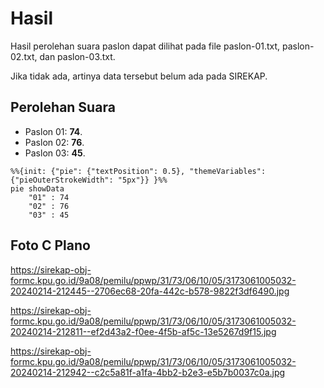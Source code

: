 # Hasil

Hasil perolehan suara paslon dapat dilihat pada file paslon-01.txt, paslon-02.txt, dan paslon-03.txt.

Jika tidak ada, artinya data tersebut belum ada pada SIREKAP.

## Perolehan Suara

 * Paslon 01: **74**.
 * Paslon 02: **76**.
 * Paslon 03: **45**.

```mermaid
%%{init: {"pie": {"textPosition": 0.5}, "themeVariables": {"pieOuterStrokeWidth": "5px"}} }%%
pie showData
    "01" : 74
    "02" : 76
    "03" : 45
```
## Foto C Plano

https://sirekap-obj-formc.kpu.go.id/9a08/pemilu/ppwp/31/73/06/10/05/3173061005032-20240214-212445--2706ec68-20fa-442c-b578-9822f3df6490.jpg

https://sirekap-obj-formc.kpu.go.id/9a08/pemilu/ppwp/31/73/06/10/05/3173061005032-20240214-212811--ef2d43a2-f0ee-4f5b-af5c-13e5267d9f15.jpg

https://sirekap-obj-formc.kpu.go.id/9a08/pemilu/ppwp/31/73/06/10/05/3173061005032-20240214-212942--c2c5a81f-a1fa-4bb2-b2e3-e5b7b0037c0a.jpg

